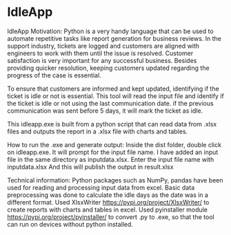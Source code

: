 # IdleApp
IdleApp
Motivation: Python is a very handy language that can be used to automate repetitive tasks like report generation for business reviews. In the support industry, tickets are logged and customers are aligned with engineers to work with them until the issue is resolved. Customer satisfaction is very important for any successful business. Besides providing quicker resolution, keeping customers updated regarding the progress of the case is essential.

To ensure that customers are informed and kept updated, identifying if the ticket is idle or not is essential. This tool will read the input file and identify if the ticket is idle or not using the last communication date. if the previous communication was sent before 5 days, it will mark the ticket as idle.

This idleapp.exe is built from a python script that can read data from .xlsx files and outputs the report in a .xlsx file with charts and tables.

How to run the .exe and generate output: Inside the dist folder, double click on idleapp.exe. It will prompt for the input file name. I have added an input file in the same directory as inputdata.xlsx. Enter the input file name with inputdata.xlsx And this will publish the output in result.xlsx

Technical information: Python packages such as NumPy, pandas have been used for reading and processing input data from excel. Basic data preprocessing was done to calculate the idle days as the date was in a different format. Used XlsxWriter https://pypi.org/project/XlsxWriter/ to create reports with charts and tables in excel. Used pyinstaller module https://pypi.org/project/pyinstaller/ to convert .py to .exe, so that the tool can run on devices without python installed.

